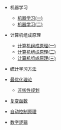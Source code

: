 - 机器学习
  - [机器学习(一)](/学海无涯/学习/大二下/机器学习-1.md)
  - [机器学习(二)](/学海无涯/学习/大二下/机器学习-2.md)
  
- 计算机组成原理
  - [计算机组成原理(一)](学海无涯/学习/大二下/统计学习方法.md)
  - [计算机组成原理(二)]()
  - [计算机组成原理(三)]()
  
- [统计学习方法]()

- [最优化理论](/学海无涯/学习/大二下/最优化理论.md)
  - [非线性规划]()

- [复变函数]()

- [自动控制原理]()

- [数字逻辑]()